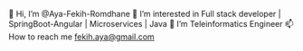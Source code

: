 👋 Hi, I’m @Aya-Fekih-Romdhane
👀 I’m interested in Full stack developer | SpringBoot-Angular | Microservices | Java
🌱 I’m Teleinformatics Engineer
📫 How to reach me fekih.aya@gmail.com
